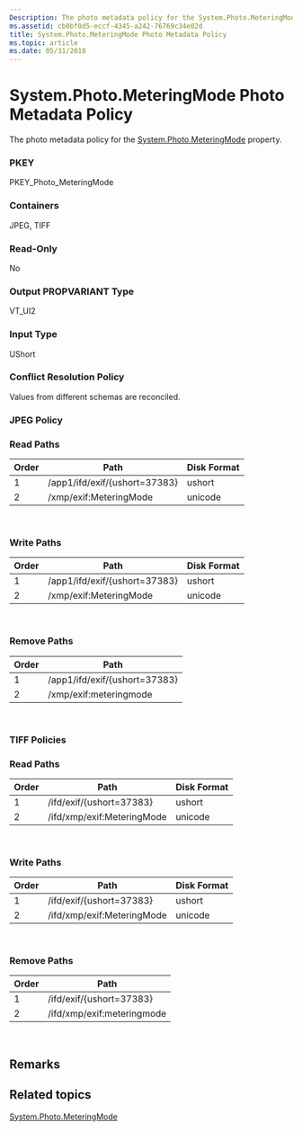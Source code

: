 ```yaml
---
Description: The photo metadata policy for the System.Photo.MeteringMode property.
ms.assetid: cb0bf0d5-eccf-4345-a242-76769c34e02d
title: System.Photo.MeteringMode Photo Metadata Policy
ms.topic: article
ms.date: 05/31/2018
---
```


# System.Photo.MeteringMode Photo Metadata Policy

The photo metadata policy for the [System.Photo.MeteringMode](../properties/props-system-photo-meteringmode.md) property.

### PKEY

PKEY\_Photo\_MeteringMode

### Containers

JPEG, TIFF

### Read-Only

No

### Output PROPVARIANT Type

VT\_UI2

### Input Type

UShort

### Conflict Resolution Policy

Values from different schemas are reconciled.

### JPEG Policy

### Read Paths



| Order | Path                          | Disk Format |
|-------|-------------------------------|-------------|
| 1     | /app1/ifd/exif/{ushort=37383} | ushort      |
| 2     | /xmp/exif:MeteringMode        | unicode     |



 

### Write Paths



| Order | Path                          | Disk Format |
|-------|-------------------------------|-------------|
| 1     | /app1/ifd/exif/{ushort=37383} | ushort      |
| 2     | /xmp/exif:MeteringMode        | unicode     |



 

### Remove Paths



| Order | Path                          |
|-------|-------------------------------|
| 1     | /app1/ifd/exif/{ushort=37383} |
| 2     | /xmp/exif:meteringmode        |



 

### TIFF Policies

### Read Paths



| Order | Path                       | Disk Format |
|-------|----------------------------|-------------|
| 1     | /ifd/exif/{ushort=37383}   | ushort      |
| 2     | /ifd/xmp/exif:MeteringMode | unicode     |



 

### Write Paths



| Order | Path                       | Disk Format |
|-------|----------------------------|-------------|
| 1     | /ifd/exif/{ushort=37383}   | ushort      |
| 2     | /ifd/xmp/exif:MeteringMode | unicode     |



 

### Remove Paths



| Order | Path                       |
|-------|----------------------------|
| 1     | /ifd/exif/{ushort=37383}   |
| 2     | /ifd/xmp/exif:meteringmode |



 

## Remarks

## Related topics

<dl> <dt>

[System.Photo.MeteringMode](../properties/props-system-photo-meteringmode.md)
</dt> </dl>

 

 